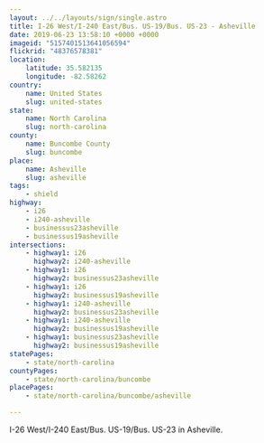 ```yaml
---
layout: ../../layouts/sign/single.astro
title: I-26 West/I-240 East/Bus. US-19/Bus. US-23 - Asheville
date: 2019-06-23 13:58:10 +0000 +0000
imageid: "5157401513641056594"
flickrid: "48376578381"
location:
    latitude: 35.582135
    longitude: -82.58262
country:
    name: United States
    slug: united-states
state:
    name: North Carolina
    slug: north-carolina
county:
    name: Buncombe County
    slug: buncombe
place:
    name: Asheville
    slug: asheville
tags:
    - shield
highway:
    - i26
    - i240-asheville
    - businessus23asheville
    - businessus19asheville
intersections:
    - highway1: i26
      highway2: i240-asheville
    - highway1: i26
      highway2: businessus23asheville
    - highway1: i26
      highway2: businessus19asheville
    - highway1: i240-asheville
      highway2: businessus23asheville
    - highway1: i240-asheville
      highway2: businessus19asheville
    - highway1: businessus23asheville
      highway2: businessus19asheville
statePages:
    - state/north-carolina
countyPages:
    - state/north-carolina/buncombe
placePages:
    - state/north-carolina/buncombe/asheville

---
```

I-26 West/I-240 East/Bus. US-19/Bus. US-23 in Asheville.